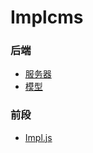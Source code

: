 # Implcms


### 后端
- [服务器](docs/server.md)
- [模型](docs/model.md)

### 前段

- [Impl.js](frontend/impl.js.md)
